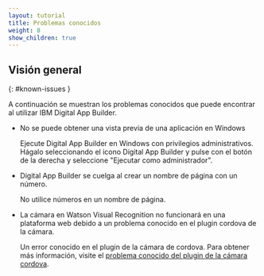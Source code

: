 ```yaml
---
layout: tutorial
title: Problemas conocidos 
weight: 8
show_children: true
---
```

<!-- NLS_CHARSET=UTF-8 -->
## Visión general
{: #known-issues }

A continuación se muestran los problemas conocidos que puede encontrar al utilizar IBM Digital App Builder.

* No se puede obtener una vista previa de una aplicación en Windows

    Ejecute Digital App Builder en Windows con privilegios administrativos. Hágalo seleccionando el icono Digital App Builder y pulse con el botón de la derecha y seleccione "Ejecutar como administrador".  

* Digital App Builder se cuelga al crear un nombre de página con un número. 

    No utilice números en un nombre de página. 

* La cámara en Watson Visual Recognition no funcionará en una plataforma web debido a un problema conocido en el plugin cordova de la cámara. 
 
    Un error conocido en el plugin de la cámara de cordova. Para obtener más información, visite el [problema conocido del plugin de la cámara cordova](https://github.com/apache/cordova-plugin-camera/issues/399).
